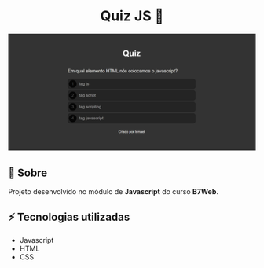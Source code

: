 <div align="center">
    <h1>Quiz JS 🚀</h1>
</div>

<div align="center">
    <img src="ImgRef.png">
</div>

## 🧾 Sobre
Projeto desenvolvido no módulo de **Javascript** do curso **B7Web**.

## ⚡ Tecnologias utilizadas
- Javascript
- HTML
- CSS